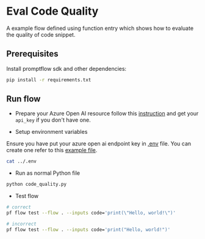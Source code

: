# Eval Code Quality
A example flow defined using function entry which shows how to evaluate the quality of code snippet.

## Prerequisites

Install promptflow sdk and other dependencies:
```bash
pip install -r requirements.txt
```

## Run flow

- Prepare your Azure Open AI resource follow this [instruction](https://learn.microsoft.com/en-us/azure/cognitive-services/openai/how-to/create-resource?pivots=web-portal) and get your `api_key` if you don't have one.

- Setup environment variables

Ensure you have put your azure open ai endpoint key in [.env](../.env) file. You can create one refer to this [example file](../.env.example).

```bash
cat ../.env
```

- Run as normal Python file
```bash
python code_quality.py
```

- Test flow
```bash
# correct
pf flow test --flow . --inputs code='print(\"Hello, world!\")'

# incorrect
pf flow test --flow . --inputs code='print("Hello, world!")'
```